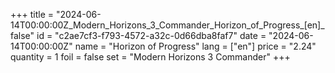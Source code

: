 +++
title = "2024-06-14T00:00:00Z_Modern_Horizons_3_Commander_Horizon_of_Progress_[en]_false"
id = "c2ae7cf3-f793-4572-a32c-0d66dba8faf7"
date = "2024-06-14T00:00:00Z"
name = "Horizon of Progress"
lang = ["en"]
price = "2.24"
quantity = 1
foil = false
set = "Modern Horizons 3 Commander"
+++
